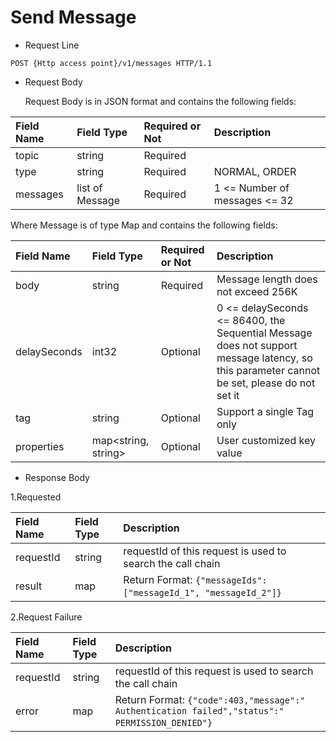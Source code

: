 # Send Message

- Request Line

```
POST {Http access point}/v1/messages HTTP/1.1
```

- Request Body

  Request Body is in JSON format and contains the following fields:

|  Field Name    |    Field Type | Required or Not   | Description                       |
| :------ | :------------- | :------ | :------------------------- |
|  topic   |     string      | Required |                            |
|   type   |     string      | Required | NORMAL, ORDER |
| messages | list of Message | Required | 1 <= Number of messages <= 32        |

  Where Message is of type Map and contains the following fields:

|    Field Name  |      Field Type | Required or Not | Description       |
| :---------- | :----------------- | :------ | :------------------------- |
|     body     |       string        | Required | Message length does not exceed 256K         |
| delaySeconds |        int32        | Optional | 0 <= delaySeconds <= 86400, the Sequential Message does not support message latency, so this parameter cannot be set, please do not set it|
|     tag      |       string        | Optional | Support a single Tag only                |
|  properties  | map<string, string> | Optional | User customized key value           |

- Response Body

1.Requested

|  Field Name   | Field Type | Description  |
| :------- | :------ | :---------------------------------------------------------- |
| requestId |  string  | requestId of this request is used to search the call chain　|
|  result   |   map    | Return Format: `{"messageIds": ["messageId_1", "messageId_2"]}`　|

2.Request Failure

| Field Name    | Field Type | Description                                                         |
| :------- | :------ | :---------------------------------------------------------- |
| requestId | string   | requestId of this request is used to search the call chain |
| error       | map    | Return Format: `{"code":403,"message":" Authentication failed","status":" PERMISSION_DENIED"}`　|
